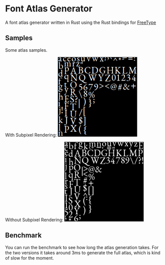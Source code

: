# Font Atlas Generator

A font atlas generator written in Rust using the Rust bindings for [FreeType](https://www.freetype.org/index.html)

## Samples
Some atlas samples.

With Subpixel Rendering:
![subpixel_sample_1](samples/subpixel_1.png)

Without Subpixel Rendering:
![gray_sample_1](samples/gray_1.png)

## Benchmark

You can run the benchmark to see how long the atlas generation takes. For the two versions it takes around 3ms to generate the full atlas, which is kind of slow for the moment.
